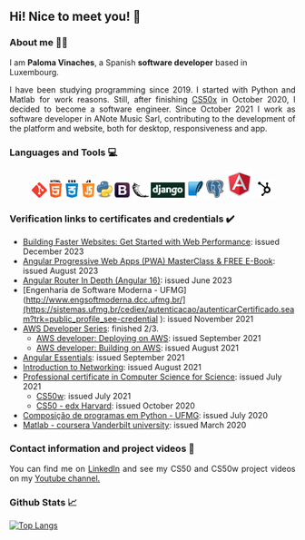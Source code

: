 <!-- Adding icons -->
<link rel="stylesheet" href="https://use.fontawesome.com/releases/v5.6.1/css/all.css" integrity="sha384-gfdkjb5BdAXd+lj+gudLWI+BXq4IuLW5IT+brZEZsLFm++aCMlF1V92rMkPaX4PP" crossorigin="anonymous">

## Hi! Nice to meet you! :wave:

### About me :woman_technologist:

I am **Paloma Vinaches**, a Spanish **software developer** based in Luxembourg.

<div style="text-align: justify">
    I have been studying programming since 2019. I started with Python and Matlab for work reasons. Still, after finishing <a href="https://cs50.harvard.edu/x/2020/">CS50x</a> in October 2020, I decided to become a software engineer. Since October 2021 I work as software developer in ANote Music Sarl, contributing to the development of the platform and website, both for desktop, responsiveness and app.
</div>

### Languages and Tools :computer:

<div style="text-align: center">
    <!-- Icons from https://www.pngitem.com/ + https://icons8.com/-->
    <img src="images/git.png" width="27" alt="Git" />
    <img src="images/html-css-js.png" width="80" alt="Html5 CSS3 JS" />
    <img src="images/python.png" width="27" alt="Python" />
    <img src="images/bootstrap.png" width="27" alt="Bootstrap" />
    <img src="images/flask.png" width="30" alt="Flask" />
    <img src="images/django.png" width="60" alt="Django" />
    <img src="images/sqlite.png" width="30" alt="SQLite" />
    <img src="images/postgresql.svg" width="30" alt="PostgreSQL" />
    <img src="images/angular.png" width="48" alt="Angular" />
    <img src="images/hubspot.png" width="32" alt="Hubspot" />
    <!-- <img src="images/nodejs.png" width="120" alt="NodeJs" /> -->
    <!-- <img src="images/reactjs.png" width="120" alt="ReactJs" /> -->
    
</div>

<!--### What I am focusing on :mag:

* [React: The complete guide](https://www.udemy.com/course/react-the-complete-guide/): react complete course (basics, advanced, redux)
* [Complete SQL and Databases bootcamp](https://www.udemy.com/course/complete-sql-databases-bootcamp-zero-to-mastery/): databases fundamentals and SQL databases 

 -->
### Verification links to certificates and credentials :heavy_check_mark:

* [Building Faster Websites: Get Started with Web Performance](https://www.udemy.com/certificate/UC-d1486dd3-3f0b-43b1-95c0-c5100b6f3eb1/?trk=public_profile_see-credential): issued December 2023
* [Angular Progressive Web Apps (PWA) MasterClass & FREE E-Book](https://ude.my/UC-fb5ef870-bf3f-4527-890b-753ed4256dff/?trk=public_profile_see-credential): issued August 2023
* [Angular Router In Depth (Angular 16)](https://ude.my/UC-b5932370-58ba-4dca-9868-f49d80828511/?trk=public_profile_see-credential): issued June 2023
* [Engenharia de Software Moderna - UFMG](http://www.engsoftmoderna.dcc.ufmg.br/](https://sistemas.ufmg.br/cediex/autenticacao/autenticarCertificado.seam?trk=public_profile_see-credential ): issued November 2021
* [AWS Developer Series](): finished 2/3.
    * [AWS developer: Deploying on AWS](https://courses.edx.org/certificates/2e15f734c861461fb8bc79c012b56fcb): issued September 2021
    * [AWS developer: Building on AWS](https://courses.edx.org/certificates/f78f83a61efc45ea824054e79ff517c6): issued August 2021
* [Angular Essentials](https://udemy-certificate.s3.amazonaws.com/pdf/UC-e649e252-95d5-4677-85b3-a0e87732dc6e.pdf): issued September 2021
* [Introduction to Networking](https://courses.edx.org/certificates/297dd2c5d66e447393352369d10144b7): issued August 2021
* [Professional certificate in Computer Science for Science](https://credentials.edx.org/credentials/54070da93e7c42f68162fed8db6d9df7/): issued July 2021
    * [CS50w](https://courses.edx.org/certificates/ca69e19dcc3f468688b544f78763bedd): issued July 2021
    * [CS50 - edx Harvard](https://courses.edx.org/certificates/8ca55a994a1849e3b3df0535d1b9583e): issued October 2020
* [Composição de programas em Python - UFMG](https://moodle.dcc.ufmg.br/mod/simplecertificate/verify.php?code=5f1d823c-b160-4a9d-b911-3290ac160002): issued July 2020
* [Matlab - coursera Vanderbilt university](https://coursera.org/account/accomplishments/verify/QMD76GCUJULA): issued March 2020

### Contact information and project videos :email:

<div style="text-align: justify">
    You can find me on <i class="fab fa-linkedin"></i> <a href="http://www.linkedin.com/in/paloma-vinaches-melguizo/">LinkedIn</a> and see my CS50 and CS50w project videos on my <i class="fab fa-youtube"></i> <a href="https://www.youtube.com/channel/UCycE9wXnL8SiJQWJzCtRgTA">Youtube channel.</a>
</div>


### Github Stats :chart_with_upwards_trend:

[![Top Langs](https://github-readme-stats.vercel.app/api/top-langs/?username=pvinaches)](https://github.com/pvinaches/github-readme-stats)
